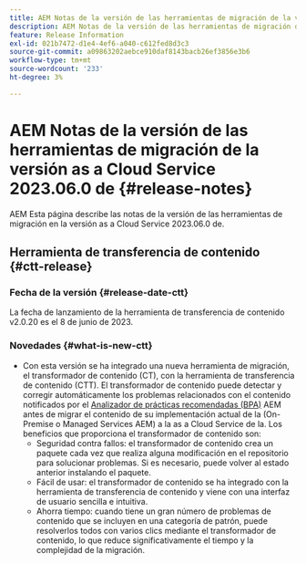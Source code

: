```yaml
---
title: AEM Notas de la versión de las herramientas de migración de la versión as a Cloud Service 2023.06.0 de
description: AEM Notas de la versión de las herramientas de migración de la versión as a Cloud Service 2023.06.0 de
feature: Release Information
exl-id: 021b7472-d1e4-4ef6-a040-c612fed8d3c3
source-git-commit: a09863202aebce910daf8143bacb26ef3856e3b6
workflow-type: tm+mt
source-wordcount: '233'
ht-degree: 3%

---
```


# AEM Notas de la versión de las herramientas de migración de la versión as a Cloud Service 2023.06.0 de {#release-notes}

AEM Esta página describe las notas de la versión de las herramientas de migración en la versión as a Cloud Service 2023.06.0 de.

## Herramienta de transferencia de contenido {#ctt-release}

### Fecha de la versión {#release-date-ctt}

La fecha de lanzamiento de la herramienta de transferencia de contenido v2.0.20 es el 8 de junio de 2023.

### Novedades {#what-is-new-ctt}

* Con esta versión se ha integrado una nueva herramienta de migración, el transformador de contenido (CT), con la herramienta de transferencia de contenido (CTT). El transformador de contenido puede detectar y corregir automáticamente los problemas relacionados con el contenido notificados por el [Analizador de prácticas recomendadas (BPA)](https://experienceleague.adobe.com/docs/experience-manager-cloud-service/content/migration-journey/cloud-migration/best-practices-analyzer/overview-best-practices-analyzer.html?lang=en) AEM antes de migrar el contenido de su implementación actual de la (On-Premise o Managed Services AEM) a la as a Cloud Service de la.
Los beneficios que proporciona el transformador de contenido son:
   * Seguridad contra fallos: el transformador de contenido crea un paquete cada vez que realiza alguna modificación en el repositorio para solucionar problemas. Si es necesario, puede volver al estado anterior instalando el paquete.
   * Fácil de usar: el transformador de contenido se ha integrado con la herramienta de transferencia de contenido y viene con una interfaz de usuario sencilla e intuitiva.
   * Ahorra tiempo: cuando tiene un gran número de problemas de contenido que se incluyen en una categoría de patrón, puede resolverlos todos con varios clics mediante el transformador de contenido, lo que reduce significativamente el tiempo y la complejidad de la migración.
